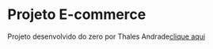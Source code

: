 # Projeto E-commerce

Projeto desenvolvido do zero por Thales Andrade[clique aqui](www.zukiran.com.br)
